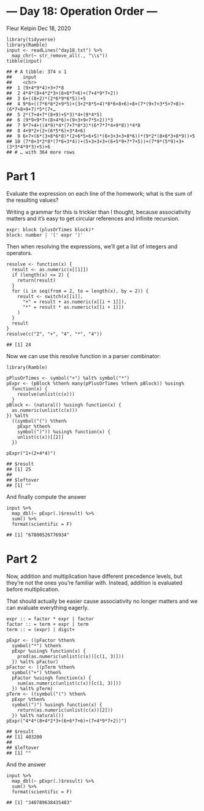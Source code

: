 — Day 18: Operation Order —
================
Fleur Kelpin
Dec 18, 2020

    library(tidyverse)
    library(Ramble)
    input <- readLines("day18.txt") %>%
      map_chr(~ str_remove_all(., "\\s"))
    tibble(input)

    ## # A tibble: 374 x 1
    ##    input                                                                        
    ##    <chr>                                                                        
    ##  1 (9+4*9*4)+3+7*8                                                              
    ##  2 4*4*(8+4*2*3+(6+6*7+6)+(7+4*9*7+2))                                          
    ##  3 6+((8+2)*(2*6*9*6*5))+5                                                      
    ##  4 9*6+((7*6*8*2+9*5)+(3+2*8*5+4)*8*6+8+6)+8+(7*(9+7+3*5+7+8)+(6*7+8+9+7)*5*(7+…
    ##  5 2*(7+4+7*(8+9)+5*3)*4+(9*4*5)                                                
    ##  6 (9*9+9*7+(8+4*6)+(9+3+9+7*5+2))*3                                            
    ##  7 9*7+4+((4*9)*4*(7+7*8*3)*(6*7*7*4+9*8))*4*8                                  
    ##  8 4+9*2+(2+(6*5*6)+3*4+6)                                                      
    ##  9 6+7+(6*(3+8*6*8)*(2+6*5+6+5)*(6+3+3+3+8*6))*(9*2*(8+6*3+8*9))+5              
    ## 10 (7*8+3*2*8*(7*6+3*4))+(5+3+3+3+(6+5*9+7*7+5))+(7*9*(5*9)+3+(3*3*4*9*3)+5)+6  
    ## # … with 364 more rows

# Part 1

Evaluate the expression on each line of the homework; what is the sum of
the resulting values?

Writing a grammar for this is trickier than I thought, because
associativity matters and it’s easy to get circular references and
infinite recursion.

    expr: block (plusOrTimes block)*
    block: number | '(' expr ')'

Then when resolving the expressions, we’ll get a list of integers and
operators.

    resolve <- function(x) {
      result <- as.numeric(x[[1]])
      if (length(x) <= 2) {
        return(result)
      }
      for (i in seq(from = 2, to = length(x), by = 2)) {
        result <- switch(x[[i]],
          "+" = result + as.numeric(x[[i + 1]]),
          "*" = result * as.numeric(x[[i + 1]])
        )
      }
      result
    }
    resolve(c("2", "+", "4", "*", "4"))

    ## [1] 24

Now we can use this resolve function in a parser combinator:

    library(Ramble)

    pPlusOrTimes <- symbol("+") %alt% symbol("*")
    pExpr <- (pBlock %then% many(pPlusOrTimes %then% pBlock)) %using%
      function(x) {
        resolve(unlist(c(x)))
      }
    pBlock <- (natural() %using% function(x) {
      as.numeric(unlist(c(x)))
    }) %alt%
      ((symbol("(") %then%
        pExpr %then%
        symbol(")")) %using% function(x) {
        unlist(c(x))[[2]]
      })

    pExpr("1+(2+4*4)")

    ## $result
    ## [1] 25
    ## 
    ## $leftover
    ## [1] ""

And finally compute the answer

    input %>%
      map_dbl(~ pExpr(.)$result) %>%
      sum() %>%
      format(scientific = F)

    ## [1] "67800526776934"

# Part 2

Now, addition and multiplication have different precedence levels, but
they’re not the ones you’re familiar with. Instead, addition is
evaluated before multiplication.

That should actually be easier cause associativity no longer matters and
we can evaluate everything eagerly.

    expr :: = factor * expr | factor
    factor :: = term + expr | term
    term :: = (expr) | digit+

    pExpr <- ((pFactor %then%
      symbol("*") %then%
      pExpr %using% function(x) {
        prod(as.numeric(unlist(c(x))[c(1, 3)]))
      }) %alt% pFactor)
    pFactor <- ((pTerm %then%
      symbol("+") %then%
      pFactor %using% function(x) {
        sum(as.numeric(unlist(c(x))[c(1, 3)]))
      }) %alt% pTerm)
    pTerm <- ((symbol("(") %then%
      pExpr %then%
      symbol(")") %using% function(x) {
        return(as.numeric(unlist(c(x))[2]))
      }) %alt% natural())
    pExpr("4*4*(8+4*2*3+(6+6*7+6)+(7+4*9*7+2))")

    ## $result
    ## [1] 403200
    ## 
    ## $leftover
    ## [1] ""

And the answer

    input %>%
      map_dbl(~ pExpr(.)$result) %>%
      sum() %>%
      format(scientific = F)

    ## [1] "340789638435483"
